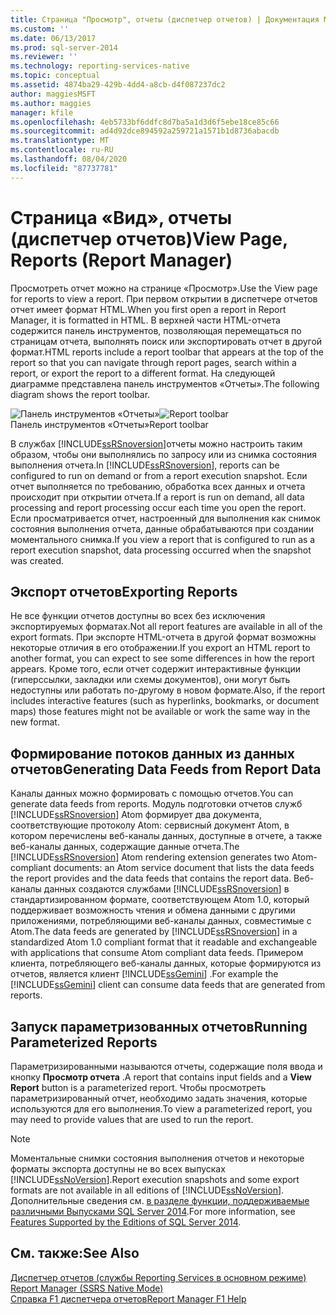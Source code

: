 ```yaml
---
title: Страница "Просмотр", отчеты (диспетчер отчетов) | Документация Майкрософт
ms.custom: ''
ms.date: 06/13/2017
ms.prod: sql-server-2014
ms.reviewer: ''
ms.technology: reporting-services-native
ms.topic: conceptual
ms.assetid: 4874ba29-429b-4dd4-a8cb-d4f087237dc2
author: maggiesMSFT
ms.author: maggies
manager: kfile
ms.openlocfilehash: 4eb5733bf6ddfc8d7ba5a1d3d6f5ebe18ce85c66
ms.sourcegitcommit: ad4d92dce894592a259721a1571b1d8736abacdb
ms.translationtype: MT
ms.contentlocale: ru-RU
ms.lasthandoff: 08/04/2020
ms.locfileid: "87737781"
---
```

# <a name="view-page-reports-report-manager"></a><span data-ttu-id="a6f96-102">Страница «Вид», отчеты (диспетчер отчетов)</span><span class="sxs-lookup"><span data-stu-id="a6f96-102">View Page, Reports (Report Manager)</span></span>
  <span data-ttu-id="a6f96-103">Просмотреть отчет можно на странице «Просмотр».</span><span class="sxs-lookup"><span data-stu-id="a6f96-103">Use the View page for reports to view a report.</span></span> <span data-ttu-id="a6f96-104">При первом открытии в диспетчере отчетов отчет имеет формат HTML.</span><span class="sxs-lookup"><span data-stu-id="a6f96-104">When you first open a report in Report Manager, it is formatted in HTML.</span></span> <span data-ttu-id="a6f96-105">В верхней части HTML-отчета содержится панель инструментов, позволяющая перемещаться по страницам отчета, выполнять поиск или экспортировать отчет в другой формат.</span><span class="sxs-lookup"><span data-stu-id="a6f96-105">HTML reports include a report toolbar that appears at the top of the report so that you can navigate through report pages, search within a report, or export the report to a different format.</span></span> <span data-ttu-id="a6f96-106">На следующей диаграмме представлена панель инструментов «Отчеты».</span><span class="sxs-lookup"><span data-stu-id="a6f96-106">The following diagram shows the report toolbar.</span></span>  
  
 <span data-ttu-id="a6f96-107">![Панель инструментов «Отчеты»](media/htmlviewer-toolbar.gif "Панель инструментов «Отчеты»")</span><span class="sxs-lookup"><span data-stu-id="a6f96-107">![Report toolbar](media/htmlviewer-toolbar.gif "Report toolbar")</span></span>  
<span data-ttu-id="a6f96-108">Панель инструментов «Отчеты»</span><span class="sxs-lookup"><span data-stu-id="a6f96-108">Report toolbar</span></span>  
  
 <span data-ttu-id="a6f96-109">В службах [!INCLUDE[ssRSnoversion](../includes/ssrsnoversion-md.md)]отчеты можно настроить таким образом, чтобы они выполнялись по запросу или из снимка состояния выполнения отчета.</span><span class="sxs-lookup"><span data-stu-id="a6f96-109">In [!INCLUDE[ssRSnoversion](../includes/ssrsnoversion-md.md)], reports can be configured to run on demand or from a report execution snapshot.</span></span> <span data-ttu-id="a6f96-110">Если отчет выполняется по требованию, обработка всех данных и отчета происходит при открытии отчета.</span><span class="sxs-lookup"><span data-stu-id="a6f96-110">If a report is run on demand, all data processing and report processing occur each time you open the report.</span></span> <span data-ttu-id="a6f96-111">Если просматривается отчет, настроенный для выполнения как снимок состояния выполнения отчета, данные обрабатываются при создании моментального снимка.</span><span class="sxs-lookup"><span data-stu-id="a6f96-111">If you view a report that is configured to run as a report execution snapshot, data processing occurred when the snapshot was created.</span></span>  
  
## <a name="exporting-reports"></a><span data-ttu-id="a6f96-112">Экспорт отчетов</span><span class="sxs-lookup"><span data-stu-id="a6f96-112">Exporting Reports</span></span>  
 <span data-ttu-id="a6f96-113">Не все функции отчетов доступны во всех без исключения экспортируемых форматах.</span><span class="sxs-lookup"><span data-stu-id="a6f96-113">Not all report features are available in all of the export formats.</span></span> <span data-ttu-id="a6f96-114">При экспорте HTML-отчета в другой формат возможны некоторые отличия в его отображении.</span><span class="sxs-lookup"><span data-stu-id="a6f96-114">If you export an HTML report to another format, you can expect to see some differences in how the report appears.</span></span> <span data-ttu-id="a6f96-115">Кроме того, если отчет содержит интерактивные функции (гиперссылки, закладки или схемы документов), они могут быть недоступны или работать по-другому в новом формате.</span><span class="sxs-lookup"><span data-stu-id="a6f96-115">Also, if the report includes interactive features (such as hyperlinks, bookmarks, or document maps) those features might not be available or work the same way in the new format.</span></span>  
  
## <a name="generating-data-feeds-from-report-data"></a><span data-ttu-id="a6f96-116">Формирование потоков данных из данных отчетов</span><span class="sxs-lookup"><span data-stu-id="a6f96-116">Generating Data Feeds from Report Data</span></span>  
 <span data-ttu-id="a6f96-117">Каналы данных можно формировать с помощью отчетов.</span><span class="sxs-lookup"><span data-stu-id="a6f96-117">You can generate data feeds from reports.</span></span> <span data-ttu-id="a6f96-118">Модуль подготовки отчетов служб [!INCLUDE[ssRSnoversion](../includes/ssrsnoversion-md.md)] Atom формирует два документа, соответствующие протоколу Atom: сервисный документ Atom, в котором перечислены веб-каналы данных, доступные в отчете, а также веб-каналы данных, содержащие данные отчета.</span><span class="sxs-lookup"><span data-stu-id="a6f96-118">The [!INCLUDE[ssRSnoversion](../includes/ssrsnoversion-md.md)] Atom rendering extension generates two Atom-compliant documents: an Atom service document that lists the data feeds the report provides and the data feeds that contains the report data.</span></span> <span data-ttu-id="a6f96-119">Веб-каналы данных создаются службами [!INCLUDE[ssRSnoversion](../includes/ssrsnoversion-md.md)] в стандартизированном формате, соответствующем Atom 1.0, который поддерживает возможность чтения и обмена данными с другими приложениями, потребляющими веб-каналы данных, совместимые с Atom.</span><span class="sxs-lookup"><span data-stu-id="a6f96-119">The data feeds are generated by [!INCLUDE[ssRSnoversion](../includes/ssrsnoversion-md.md)] in a standardized Atom 1.0 compliant format that it readable and exchangeable with applications that consume Atom compliant data feeds.</span></span> <span data-ttu-id="a6f96-120">Примером клиента, потребляющего веб-каналы данных, которые формируются из отчетов, является клиент [!INCLUDE[ssGemini](../includes/ssgemini-md.md)] .</span><span class="sxs-lookup"><span data-stu-id="a6f96-120">For example the [!INCLUDE[ssGemini](../includes/ssgemini-md.md)] client can consume data feeds that are generated from reports.</span></span>  
  
## <a name="running-parameterized-reports"></a><span data-ttu-id="a6f96-121">Запуск параметризованных отчетов</span><span class="sxs-lookup"><span data-stu-id="a6f96-121">Running Parameterized Reports</span></span>  
 <span data-ttu-id="a6f96-122">Параметризированными называются отчеты, содержащие поля ввода и кнопку **Просмотр отчета** .</span><span class="sxs-lookup"><span data-stu-id="a6f96-122">A report that contains input fields and a **View Report** button is a parameterized report.</span></span> <span data-ttu-id="a6f96-123">Чтобы просмотреть параметризированный отчет, необходимо задать значения, которые используются для его выполнения.</span><span class="sxs-lookup"><span data-stu-id="a6f96-123">To view a parameterized report, you may need to provide values that are used to run the report.</span></span>  
  
> [!NOTE]  
>  <span data-ttu-id="a6f96-124">Моментальные снимки состояния выполнения отчетов и некоторые форматы экспорта доступны не во всех выпусках [!INCLUDE[ssNoVersion](../includes/ssnoversion-md.md)].</span><span class="sxs-lookup"><span data-stu-id="a6f96-124">Report execution snapshots and some export formats are not available in all editions of [!INCLUDE[ssNoVersion](../includes/ssnoversion-md.md)].</span></span> <span data-ttu-id="a6f96-125">Дополнительные сведения см. [в разделе функции, поддерживаемые различными Выпусками SQL Server 2014](../../2014/getting-started/features-supported-by-the-editions-of-sql-server-2014.md).</span><span class="sxs-lookup"><span data-stu-id="a6f96-125">For more information, see [Features Supported by the Editions of SQL Server 2014](../../2014/getting-started/features-supported-by-the-editions-of-sql-server-2014.md).</span></span>  
  
## <a name="see-also"></a><span data-ttu-id="a6f96-126">См. также:</span><span class="sxs-lookup"><span data-stu-id="a6f96-126">See Also</span></span>  
 <span data-ttu-id="a6f96-127">[Диспетчер отчетов (службы Reporting Services в основном режиме)](../../2014/reporting-services/report-manager-ssrs-native-mode.md) </span><span class="sxs-lookup"><span data-stu-id="a6f96-127">[Report Manager  &#40;SSRS Native Mode&#41;](../../2014/reporting-services/report-manager-ssrs-native-mode.md) </span></span>  
 [<span data-ttu-id="a6f96-128">Справка F1 диспетчера отчетов</span><span class="sxs-lookup"><span data-stu-id="a6f96-128">Report Manager F1 Help</span></span>](../../2014/reporting-services/report-manager-f1-help.md)  
  
  

